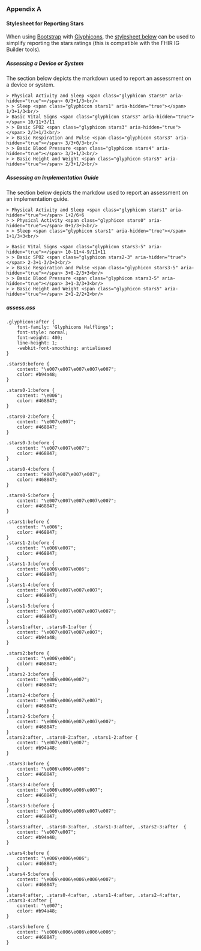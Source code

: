 <!-- appendices.md {% comment %}
*****************************************************************************************
*                            WARNING: DO NOT EDIT THIS FILE                             *
*                                                                                       *
* This file is generated by SUSHI. Any edits you make to this file will be overwritten. *
*                                                                                       *
* To change the contents of this file, edit the original source file at:                *
* ig-data\input\pagecontent\99_appendices.md                                            *
*****************************************************************************************
{% endcomment %} -->
### Appendix A


#### Stylesheet for Reporting Stars
When using [Bootstrap](https://getbootstrap.com/) with [Glyphicons](https://getbootstrap.com/docs/3.3/components/),
the [stylesheet below](#assess) can be used to simplify reporting the stars ratings (this is compatible
with the FHIR IG Builder tools).

##### Assessing a Device or System
The section below depicts the markdown used to report an assessment on a device or system.
~~~
> Physical Activity and Sleep <span class="glyphicon stars0" aria-hidden="true"></span> 0/3+1/3<br/>
> > Sleep <span class="glyphicon stars1" aria-hidden="true"></span> 1/3+1/3<br/>
> Basic Vital Signs <span class="glyphicon stars3" aria-hidden="true"></span> 10/11+3/11
> > Basic SPO2 <span class="glyphicon stars3" aria-hidden="true"></span> 2/3+1/3<br/>
> > Basic Respiration and Pulse <span class="glyphicon stars3" aria-hidden="true"></span> 3/3+0/3<br/>
> > Basic Blood Pressure <span class="glyphicon stars4" aria-hidden="true"></span> 3/3+1/3<br/>
> > Basic Height and Weight <span class="glyphicon stars5" aria-hidden="true"></span> 2/3+1/2<br/>
~~~

##### Assessing an Implementation Guide
The section below depicts the markdow used to report an assessment on an implementation
guide.

~~~
> Physical Activity and Sleep <span class="glyphicon stars1" aria-hidden="true"></span> 1+2/6+6
> > Physical Activity <span class="glyphicon stars0" aria-hidden="true"></span> 0+1/3+3<br/>
> > Sleep <span class="glyphicon stars1" aria-hidden="true"></span> 1+1/3+3<br/>

> Basic Vital Signs <span class="glyphicon stars3-5" aria-hidden="true"></span> 10-11+4-9/11+11
> > Basic SPO2 <span class="glyphicon stars2-3" aria-hidden="true"></span> 2-3+1-3/3+3<br/>
> > Basic Respiration and Pulse <span class="glyphicon stars3-5" aria-hidden="true"></span> 3+0-2/3+3<br/>
> > Basic Blood Pressure <span class="glyphicon stars3-5" aria-hidden="true"></span> 3+1-3/3+3<br/>
> > Basic Height and Weight <span class="glyphicon stars5" aria-hidden="true"></span> 2+1-2/2+2<br/>
~~~

##### assess.css
<span id='assess'> </span>
```
.glyphicon:after {
    font-family: 'Glyphicons Halflings';
    font-style: normal;
    font-weight: 400;
    line-height: 1;
    -webkit-font-smoothing: antialiased
}

.stars0:before {
    content: "\e007\e007\e007\e007\e007";
    color: #b94a48;
}

.stars0-1:before {
    content: "\e006";
    color: #468847;
}

.stars0-2:before {
    content: "\e007\e007";
    color: #468847;
}

.stars0-3:before {
    content: "\e007\e007\e007";
    color: #468847;
}

.stars0-4:before {
    content: "e007\e007\e007\e007";
    color: #468847;
}

.stars0-5:before {
    content: "\e007\e007\e007\e007\e007";
    color: #468847;
}

.stars1:before {
    content: "\e006";
    color: #468847;
}
.stars1-2:before {
    content: "\e006\e007";
    color: #468847;
}
.stars1-3:before {
    content: "\e006\e007\e006";
    color: #468847;
}
.stars1-4:before {
    content: "\e006\e007\e007\e007";
    color: #468847;
}
.stars1-5:before {
    content: "\e006\e007\e007\e007\e007";
    color: #468847;
}
.stars1:after, .stars0-1:after {
    content: "\e007\e007\e007\e007";
    color: #b94a48;
}

.stars2:before {
    content: "\e006\e006";
    color: #468847;
}
.stars2-3:before {
    content: "\e006\e006\e007";
    color: #468847;
}
.stars2-4:before {
    content: "\e006\e006\e007\e007";
    color: #468847;
}
.stars2-5:before {
    content: "\e006\e006\e007\e007\e007";
    color: #468847;
}
.stars2:after, .stars0-2:after, .stars1-2:after {
    content: "\e007\e007\e007";
    color: #b94a48;
}

.stars3:before {
    content: "\e006\e006\e006";
    color: #468847;
}
.stars3-4:before {
    content: "\e006\e006\e006\e007";
    color: #468847;
}
.stars3-5:before {
    content: "\e006\e006\e006\e007\e007";
    color: #468847;
}
.stars3:after, .stars0-3:after, .stars1-3:after, .stars2-3:after  {
    content: "\e007\e007";
    color: #b94a48;
}

.stars4:before {
    content: "\e006\e006\e006";
    color: #468847;
}
.stars4-5:before {
    content: "\e006\e006\e006\e006\e007";
    color: #468847;
}
.stars4:after, .stars0-4:after, .stars1-4:after, .stars2-4:after, .stars3-4:after {
    content: "\e007";
    color: #b94a48;
}

.stars5:before {
    content: "\e006\e006\e006\e006\e006";
    color: #468847;
}
```